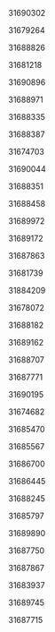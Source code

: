 31690302

31679264

31688826

31681218

31690896

31688971

31688335

31688387

31674703

31690044

31688351

31688458

31689972

31689172

31687863

31681739

31884209

31678072

31688182

31689162

31688707

31687771

31690195

31674682

31685470

31685567

31686700

31686445

31688245

31685797

31689890

31687750

31687867

31683937

31689745

31687715

